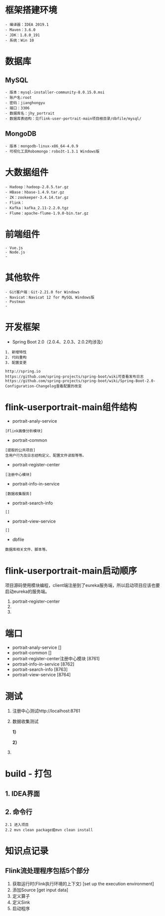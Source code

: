 # 框架搭建环境
````
- 编译器：IDEA 2019.1
- Maven：3.6.0
- JDK：1.8.0_191
- 系统：Win 10
````
# 数据库
## MySQL
```
- 版本：mysql-installer-community-8.0.15.0.msi
- 账户名:root
- 密码：jianghongyu
- 端口：3306
- 数据库名：jhy_portrait
- 数据库表结构：见flink-user-portrait-main项目根目录/dbfile/mysql/
```

## MongoDB
```
- 版本：mongodb-linux-x86_64-4.0.9
- 可视化工具Robomongo：robo3t-1.3.1 Windows版
```

# 大数据组件
```
- Hadoop：hadoop-2.8.5.tar.gz
- HBase：hbase-1.4.9.tar.gz
- ZK：zookeeper-3.4.14.tar.gz
- Flink：
- Kafka：kafka_2.11-2.2.0.tgz
- Flume：apache-flume-1.9.0-bin.tar.gz
```

# 前端组件
```
- Vue.js
- Node.js
- 
```

# 其他软件
````
- Git客户端：Git-2.21.0 for Windows
- Navicat：Navicat 12 for MySQL Windows版
- Postman
- 
````


# 开发框架
- Spring Boot 2.0（2.0.4、2.0.3、2.0.2均涉及）
```
1. 新增特性
2. 代码重构
3. 配置变更
```
```
http://spring.io
https://github.com/spring-projects/spring-boot/wiki可查看发布日志
https://github.com/spring-projects/spring-boot/wiki/Spring-Boot-2.0-Configuration-Changelog查看配置的改变
```

# flink-userportrait-main组件结构
- portrait-analy-service    
```
[Flink画像分析模块]

```
- portrait-common           
```
[提取的公共项目]
含用户行为及日志结构定义、配置文件读取等等。

```
- portrait-register-center
```
[注册中心模块]

```
- portrait-info-in-service
```
[数据收集服务]

```
- portrait-search-info 
```
[]

```
- portrait-view-service
```
[]

```
- dbfile 
```
数据库相关文件、脚本等。
```

# flink-userportrait-main启动顺序
项目源码使用模块编程，client端注册到了eureka服务端，所以启动项目应该也要启动eureka的服务端。
1. portrait-register-center
2. 
3. 

# 端口
- portrait-analy-service                        []
- portrait-common                               []
- portrait-register-center注册中心模块          [8761]
- portrait-info-in-service                      [8762]
- portrait-search-info                          [8763]
- portrait-view-service                         [8764]

# 测试
1. 注册中心测试http://localhost:8761
2. 数据收集测试

    **1）**

    **2）**

3. 


# build - 打包
## 1. IDEA界面
## 2. 命令行
```
2.1 进入项目
2.2 mvn clean package或mvn clean install
```

# 知识点记录
## Flink流处理程序包括5个部分
1. 获取运行时(Flink执行环境的上下文)  [set up the execution environment]
2. 添加Source  [get input data]
3. 定义算子
4. 定义Sink
5. 启动程序


